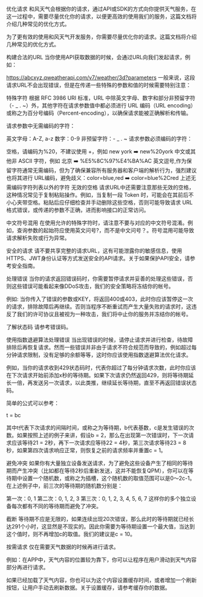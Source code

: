 优化请求
和风天气会根据你的请求，通过API或SDK的方式向你提供天气服务，在这一过程中，需要尽量优化你的请求，以便更高效的使用我们的服务，这篇文档将介绍几种常见的优化方式。

为了更有效的使用和风天气开发服务，你需要尽量优化你的请求。这篇文档将介绍几种常见的优化方式。

构建合法的URL 
当你使用API获取数据的时候，会通过URL向我们发起请求，例如：

https://abcxyz.qweatherapi.com/v7/weather/3d?parameters
一般来说，这段请求URL不会出现错误，但是在传递一些特殊的参数和值的时候需要特别注意：

特殊字符 
根据 RFC 3986 URI 标准，URL 中除英文字母、数字和部分非预留字符（- _ . ~）外，其他字符在请求参数值中都必须进行 URL 编码（URL encoding）或称之为百分号编码（Percent-encoding），以确保请求能被正确解析和传输。

请求参数中无需编码的字符：

英文字母：A-Z, a-z
数字：0-9
非预留字符：- _ . ~
请求参数必须编码的字符：

空格，请编码为%20，不建议使用 +，例如 new york ➡️ new%20york
中文或其他非 ASCII 字符，例如 北京 ➡️ %E5%8C%97%E4%BA%AC
英文逗号,作为保留字符通常无需编码，但为了确保兼容所有服务器和客户端的解析行为，强烈建议也将其进行 URL编码，避免歧义：color=blue,red ➡️ color=blue%2Cred
上述无需编码字符列表以外的字符
无效的空格 
请求URL中还需要注意那些无效的空格，这种情况常见于复制粘贴操作。例如，当复制一段 Token 时，可能会在其前后不小心夹带空格。粘贴后应仔细检查并手动删除这些空格，否则可能导致请求 URL 格式错误，或传递的参数不正确，进而影响接口的正常访问。

中文符号混用 
在使用允许的特殊字符时，请注意不要与对应的中文符号混淆。例如，查询参数的起始符应使用英文问号?，而不是中文问号？。符号混用可能导致请求解析失败或行为异常。

安全的请求 
请不要共享完整的请求URL，这有可能泄露你的敏感信息，使用HTTPS、JWT身份认证等方式发送安全的API请求。关于如果保护API安全，请参考安全指南。

处理错误 
当你的请求返回错误码时，你需要暂停请求并妥善的处理这些错误，否则这些错误可能看起来像DDoS攻击，我们的安全策略将冻结你的帐号。

例如: 当你传入了错误的参数或KEY，将返回400或403，此时你应该暂停这一次的请求，排除故障后再继续。否则当程序不断重试而产生大量失败的请求时，这违反了我们的许可协议且被视为一种攻击，我们将中止你的服务并冻结你的帐号。

了解状态码 
请参考错误码。

使用指数退避算法处理错误 
当出现错误的时候，请停止请求并进行检查，待故障排除后再恢复请求。然而一些错误并非由于请求不符合规范而导致的，例如超过每分钟请求限制，没有足够的余额等等，这时你应该使用指数退避算法优化请求。

例如，当你的请求收到429状态码时，代表你超过了每分钟请求次数，此时你应该在下次请求开始前添加x秒的等待期。如果下次请求仍然返回429，则将等待期延长一倍，再发送另一次请求，以此类推，继续延长等待期，直至不再返回错误状态码。

简单的公式可以参考：

t = bc

其中t代表下次请求的间隔时间，或称之为等待期，b代表基数，c是发生错误的次数。如果按照上述的例子来讲，假设b = 2，那么在出现第一次错误时，下一次请求应该等待21 = 2秒，再下一次请求应等待22 = 4秒，第三次请求等待23 = 8秒，如果第四次请求响应正常，则恢复之前的请求频率并重置c = 1。

避免冲突
如果你有大量独立设备发送请求，为了避免这些设备产生了相同的等待期而产生冲突（比如都在等待2秒后重新发送，这并不能恢复QPM），你可以在等待期中设置一个随机数，或称之为插槽，这个随机数的取值范围可以是0～2c-1。在上述例子中，前三次的等待期的随机数分别是：

第一次：0, 1
第二次：0, 1, 2, 3
第三次：0, 1, 2, 3, 4, 5, 6, 7
这样你的多个独立设备每次都有不同的等待期而避免了冲突。

截断
等待期不应是无限的，如果连续出现20次错误，那么此时的等待期就已经长达291个小时，这显然是不现实的。因此你需要为等待期设置一个最大值，当达到这个值时，则不再增加c的取值。我们的建议是c = 10。

按需请求 
仅在需要天气数据的时候再进行请求。

例如：在APP中，天气内容的位置较为靠下，你可以让程序在用户滑动到天气内容部分再进行请求。

如果已经加载了天气内容，你也可以为这个内容设置缓存时间，或者增加一个刷新按钮，让用户手动去刷新数据。关于设置缓存，请参考缓存你的数据。